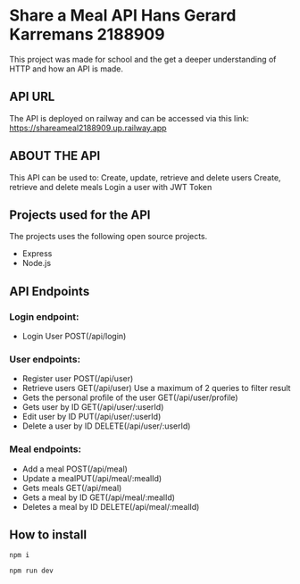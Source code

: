 
# Share a Meal API Hans Gerard Karremans 2188909

This project was made for school and the get a deeper understanding of HTTP and how an API is made.

## API URL
The API is deployed on railway and can be accessed via this link: https://shareameal2188909.up.railway.app

## ABOUT THE API
This API can be used to:
Create, update, retrieve and delete users
Create, retrieve and delete meals
Login a user with JWT Token

## Projects used for the API
The projects uses the following open source projects.
- Express
- Node.js

## API Endpoints
### Login endpoint:

- Login User POST(/api/login)
### User endpoints:

- Register user POST(/api/user)
- Retrieve users GET(/api/user) Use a maximum of 2 queries to filter result
- Gets the personal profile of the user GET(/api/user/profile)
- Gets user by ID GET(/api/user/:userId)
- Edit user by ID PUT(/api/user/:userId)
- Delete a user by ID DELETE(/api/user/:userId)
### Meal endpoints:

- Add a meal POST(/api/meal)
- Update a mealPUT(/api/meal/:mealId)
- Gets meals GET(/api/meal)
- Gets a meal by ID GET(/api/meal/:mealId)
- Deletes a meal by ID DELETE(/api/meal/:mealId)

## How to install

```
npm i
```
```
npm run dev
```

